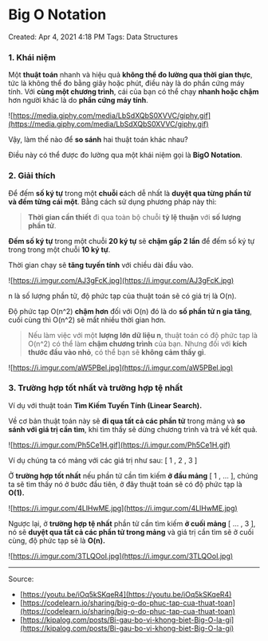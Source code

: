 # Big O Notation

Created: Apr 4, 2021 4:18 PM
Tags: Data Structures

### 1. Khái niệm

Một **thuật toán** nhanh và hiệu quả **không thể đo lường qua thời gian thực**, tức là không thể đo bằng giây hoặc phút, điều này là do phần cứng máy tính. Với **cùng một chương trình**, cái của bạn có thể chạy **nhanh hoặc chậm** hơn người khác là do **phần cứng máy tính**.

![https://media.giphy.com/media/LbSdXQbS0XVVC/giphy.gif](https://media.giphy.com/media/LbSdXQbS0XVVC/giphy.gif)

Vậy, làm thế nào để **so sánh** hai thuật toán khác nhau?

Điều này có thể được đo lường qua một khái niệm gọi là **BigO Notation**.

### 2. Giải thích

Để đếm **số ký tự** trong một **chuỗi c**ách dễ nhất là **duyệt qua từng phần tử và đếm từng cái một**. Bằng cách sử dụng phương pháp này thì:

> **Thời gian cần thiết** đi qua toàn bộ chuỗi **tỷ lệ thuận** với **số lượng phần tử**.

**Đếm số ký tự** trong một chuỗi **20 ký tự** sẽ **chậm gấp 2 lần** để đếm số ký tự trong trong một chuỗi **10 ký tự**.

Thời gian chạy sẽ **tăng tuyến tính** với chiều dài đầu vào.

![https://i.imgur.com/AJ3gFcK.jpg](https://i.imgur.com/AJ3gFcK.jpg)

n là số lượng phần tử, độ phức tạp của thuật toán sẽ có giá trị là O(n).

Độ phức tạp O(n^2) **chậm hơn** đối với O(n) đó là do **số phần tử n gia tăng**, cuối cùng thì O(n^2) sẽ mất nhiều thời gian hơn.

> Nếu làm việc với một **lượng lớn dữ liệu n**, thuật toán có độ phức tạp là O(n^2) có thể làm **chậm chương trình** của bạn. Nhưng đối với **kích thước đầu vào nhỏ**, có thể bạn sẽ **không cảm thấy gì**.

![https://i.imgur.com/aW5PBel.jpg](https://i.imgur.com/aW5PBel.jpg)

### 3. Trường hợp tốt nhất và trường hợp tệ nhất

Ví dụ với thuật toán **Tìm Kiếm Tuyến Tính (Linear Search).**

Về cơ bản thuật toán này sẽ **đi qua tất cả các phần tử** trong mảng và **so sánh với giá trị cần tìm**, khi tìm thấy sẽ dừng chương trình và trả về kết quả.

![https://i.imgur.com/Ph5Ce1H.gif](https://i.imgur.com/Ph5Ce1H.gif)

Ví dụ chúng ta có mảng với các giá trị như sau: [ 1 , 2 , 3 ]

Ở **trường hợp tốt nhất** nếu phần tử cần tìm kiếm **ở đầu mảng** [ 1 , ... ], chúng ta sẽ tìm thấy nó ở bước đầu tiên, ở đây thuật toán sẽ có độ phức tạp là **O(1).**

![https://i.imgur.com/4LlHwME.jpg](https://i.imgur.com/4LlHwME.jpg)

Ngược lại, ở **trường hợp tệ nhất** phần tử cần tìm kiếm **ở cuối mảng** [ ... , 3 ], nó sẽ **duyệt qua tất cả các phần tử trong mảng** và giá trị cần tìm sẽ ở cuối cùng, độ phức tạp sẽ là **O(n).**

![https://i.imgur.com/3TLQOoI.jpg](https://i.imgur.com/3TLQOoI.jpg)

---

Source:

- [https://youtu.be/iOq5kSKqeR4](https://youtu.be/iOq5kSKqeR4)
- [https://codelearn.io/sharing/big-o-do-phuc-tap-cua-thuat-toan](https://codelearn.io/sharing/big-o-do-phuc-tap-cua-thuat-toan)
- [https://kipalog.com/posts/Bi-gau-bo-vi-khong-biet-Big-O-la-gi](https://kipalog.com/posts/Bi-gau-bo-vi-khong-biet-Big-O-la-gi)